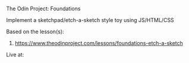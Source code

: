 The Odin Project: Foundations

Implement a sketchpad/etch-a-sketch style toy using JS/HTML/CSS

Based on the lesson(s):

1. https://www.theodinproject.com/lessons/foundations-etch-a-sketch

Live at: